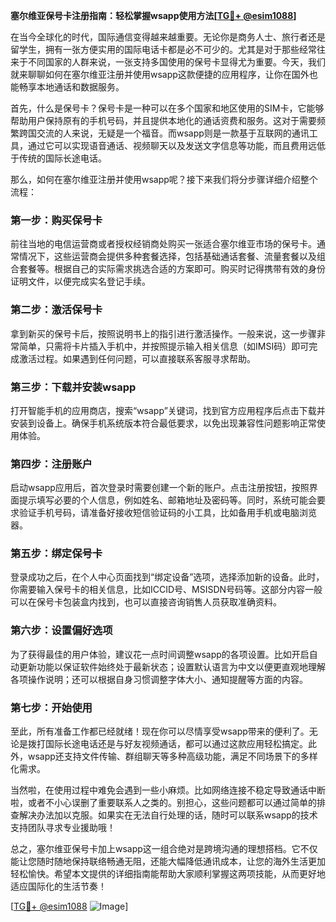 **塞尔维亚保号卡注册指南：轻松掌握wsapp使用方法[[TG💪+ @esim1088](https://t.me/s/esim1088)]**

在当今全球化的时代，国际通信变得越来越重要。无论你是商务人士、旅行者还是留学生，拥有一张方便实用的国际电话卡都是必不可少的。尤其是对于那些经常往来于不同国家的人群来说，一张支持多国使用的保号卡显得尤为重要。今天，我们就来聊聊如何在塞尔维亚注册并使用wsapp这款便捷的应用程序，让你在国外也能畅享本地通话和数据服务。

首先，什么是保号卡？保号卡是一种可以在多个国家和地区使用的SIM卡，它能够帮助用户保持原有的手机号码，并且提供本地化的通话资费和服务。这对于需要频繁跨国交流的人来说，无疑是一个福音。而wsapp则是一款基于互联网的通讯工具，通过它可以实现语音通话、视频聊天以及发送文字信息等功能，而且费用远低于传统的国际长途电话。

那么，如何在塞尔维亚注册并使用wsapp呢？接下来我们将分步骤详细介绍整个流程：

### 第一步：购买保号卡
前往当地的电信运营商或者授权经销商处购买一张适合塞尔维亚市场的保号卡。通常情况下，这些运营商会提供多种套餐选择，包括基础通话套餐、流量套餐以及组合套餐等。根据自己的实际需求挑选合适的方案即可。购买时记得携带有效的身份证明文件，以便完成实名登记手续。

### 第二步：激活保号卡
拿到新买的保号卡后，按照说明书上的指引进行激活操作。一般来说，这一步骤非常简单，只需将卡片插入手机中，并按照提示输入相关信息（如IMSI码）即可完成激活过程。如果遇到任何问题，可以直接联系客服寻求帮助。

### 第三步：下载并安装wsapp
打开智能手机的应用商店，搜索“wsapp”关键词，找到官方应用程序后点击下载并安装到设备上。确保手机系统版本符合最低要求，以免出现兼容性问题影响正常使用体验。

### 第四步：注册账户
启动wsapp应用后，首次登录时需要创建一个新的账户。点击注册按钮，按照界面提示填写必要的个人信息，例如姓名、邮箱地址及密码等。同时，系统可能会要求验证手机号码，请准备好接收短信验证码的小工具，比如备用手机或电脑浏览器。

### 第五步：绑定保号卡
登录成功之后，在个人中心页面找到“绑定设备”选项，选择添加新的设备。此时，你需要输入保号卡的相关信息，比如ICCID号、MSISDN号码等。这部分内容一般可以在保号卡包装盒内找到，也可以直接咨询销售人员获取准确资料。

### 第六步：设置偏好选项
为了获得最佳的用户体验，建议花一点时间调整wsapp的各项设置。比如开启自动更新功能以保证软件始终处于最新状态；设置默认语言为中文以便更直观地理解各项操作说明；还可以根据自身习惯调整字体大小、通知提醒等方面的内容。

### 第七步：开始使用
至此，所有准备工作都已经就绪！现在你可以尽情享受wsapp带来的便利了。无论是拨打国际长途电话还是与好友视频通话，都可以通过这款应用轻松搞定。此外，wsapp还支持文件传输、群组聊天等多种高级功能，满足不同场景下的多样化需求。

当然啦，在使用过程中难免会遇到一些小麻烦。比如网络连接不稳定导致通话中断啦，或者不小心误删了重要联系人之类的。别担心，这些问题都可以通过简单的排查解决办法加以克服。如果实在无法自行处理的话，随时可以联系wsapp的技术支持团队寻求专业援助哦！

总之，塞尔维亚保号卡加上wsapp这一组合绝对是跨境沟通的理想搭档。它不仅能让您随时随地保持联络畅通无阻，还能大幅降低通讯成本，让您的海外生活更加轻松愉快。希望本文提供的详细指南能帮助大家顺利掌握这两项技能，从而更好地适应国际化的生活节奏！

[[TG💪+ @esim1088](https://t.me/s/esim1088) ![Image](https://i.postimg.cc/4NQfJmqS/Snipaste-2025-05-13-00-14-12.png)]